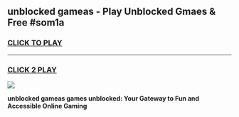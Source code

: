 
## unblocked gameas - Play Unblocked Gmaes & Free #som1a
<h3>
<a href="https://premium.freeplayer.one?title=unblocked_gameas&ref=03M">CLICK TO PLAY</a></h3>
<hr>

<h3>
<a href="https://premium.freeplayer.one?title=unblocked_gameas&ref=03M">CLICK 2 PLAY</a>
  
</h3>

<a href="https://premium.freeplayer.one?title=unblocked_gameas&ref=03M"><img src="https://clearcache.store/games.png"></a>


**unblocked gameas games unblocked: Your Gateway to Fun and Accessible Online Gaming**
